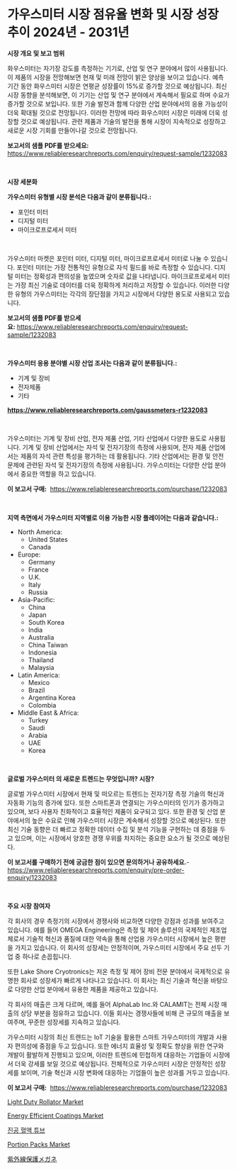 <p><h1>가우스미터 시장 점유율 변화 및 시장 성장 추이 2024년 - 2031년</h1></p><p><strong>시장 개요 및 보고 범위</strong></p>
<p><p>화우스미터는 자기장 강도를 측정하는 기기로, 산업 및 연구 분야에서 많이 사용됩니다. 이 제품의 시장을 전망해보면 현재 및 미래 전망이 밝은 양상을 보이고 있습니다. 예측 기간 동안 화우스미터 시장은 연평균 성장률이 15%로 증가할 것으로 예상됩니다. 최신 시장 동향을 분석해보면, 이 기기는 산업 및 연구 분야에서 계속해서 필요로 하며 수요가 증가할 것으로 보입니다. 또한 기술 발전과 함께 다양한 산업 분야에서의 응용 가능성이 더욱 확대될 것으로 전망됩니다. 이러한 전망에 따라 화우스미터 시장은 미래에 더욱 성장할 것으로 예상됩니다. 관련 제품과 기술의 발전을 통해 시장이 지속적으로 성장하고 새로운 시장 기회를 만들어나갈 것으로 전망됩니다.</p></p>
<p><strong>보고서의 샘플 PDF를 받으세요:</strong> <a href="https://www.reliableresearchreports.com/enquiry/request-sample/1232083">https://www.reliableresearchreports.com/enquiry/request-sample/1232083</a></p>
<p>&nbsp;</p>
<p><strong>시장 세분화</strong></p>
<p><strong>가우스미터 유형별 시장 분석은 다음과 같이 분류됩니다.:</strong></p>
<p><ul><li>포인터 미터</li><li>디지털 미터</li><li>마이크로프로세서 미터</li></ul></p>
<p>&nbsp;</p>
<p><p>가우스미터 마켓은 포인터 미터, 디지털 미터, 마이크로프로세서 미터로 나눌 수 있습니다. 포인터 미터는 가장 전통적인 유형으로 자석 필드를 바로 측정할 수 있습니다. 디지털 미터는 정확성과 편의성을 높였으며 숫자로 값을 나타냅니다. 마이크로프로세서 미터는 가장 최신 기술로 데이터를 더욱 정확하게 처리하고 저장할 수 있습니다. 이러한 다양한 유형의 가우스미터는 각각의 장단점을 가지고 시장에서 다양한 용도로 사용되고 있습니다.</p></p>
<p><strong>보고서의 샘플 PDF를 받으세요:</strong>&nbsp;<a href="https://www.reliableresearchreports.com/enquiry/request-sample/1232083">https://www.reliableresearchreports.com/enquiry/request-sample/1232083</a></p>
<p>&nbsp;</p>
<p><strong> 가우스미터 응용 분야별 시장 산업 조사는 다음과 같이 분류됩니다.:</strong></p>
<p><ul><li>기계 및 장비</li><li>전자제품</li><li>기타</li></ul></p>
<p><strong><a href="https://www.reliableresearchreports.com/gaussmeters-r1232083">https://www.reliableresearchreports.com/gaussmeters-r1232083</a></strong></p>
<p>&nbsp;</p>
<p><p>가우스미터는 기계 및 장비 산업, 전자 제품 산업, 기타 산업에서 다양한 용도로 사용됩니다. 기계 및 장비 산업에서는 자석 및 전자기장의 측정에 사용되며, 전자 제품 산업에서는 제품의 자석 관련 특성을 평가하는 데 활용됩니다. 기타 산업에서는 환경 및 안전 문제에 관련된 자석 및 전자기장의 측정에 사용됩니다. 가우스미터는 다양한 산업 분야에서 중요한 역할을 하고 있습니다.</p></p>
<p><strong>이 보고서 구매:</strong>&nbsp; <a href="https://www.reliableresearchreports.com/purchase/1232083">https://www.reliableresearchreports.com/purchase/1232083</a></p>
<p>&nbsp;</p>
<p><strong>지역 측면에서 가우스미터 지역별로 이용 가능한 시장 플레이어는 다음과 같습니다.:</strong></p>
<p><ul>
    <li>
        North America:
        <ul>
            <li>United States</li>
            <li>Canada</li>
        </ul>
    </li>
    <li>
        Europe:
        <ul>
            <li>Germany</li>
            <li>France</li>
            <li>U.K.</li>
            <li>Italy</li>
            <li>Russia</li>
        </ul>
    </li>
    <li>
        Asia-Pacific:
        <ul>
            <li>China</li>
            <li>Japan</li>
            <li>South Korea</li>
            <li>India</li>
            <li>Australia</li>
            <li>China Taiwan</li>
            <li>Indonesia</li>
            <li>Thailand</li>
            <li>Malaysia</li>
        </ul>
    </li>
    <li>
        Latin America:
        <ul>
            <li>Mexico</li>
            <li>Brazil</li>
            <li>Argentina Korea</li>
            <li>Colombia</li>
        </ul>
    </li>
    <li>
        Middle East & Africa:
        <ul>
            <li>Turkey</li>
            <li>Saudi</li>
            <li>Arabia</li>
            <li>UAE</li>
            <li>Korea</li>
        </ul>
    </li>
    </ul></p>
<p>&nbsp;</p>
<p><strong>글로벌 가우스미터 의 새로운 트렌드는 무엇입니까? 시장?</strong></p>
<p><p>글로벌 가우스미터 시장에서 현재 및 떠오르는 트렌드는 전자기장 측정 기술의 혁신과 자동화 기능의 증가에 있다. 또한 스마트폰과 연결되는 가우스미터의 인기가 증가하고 있으며, 보다 사용자 친화적이고 효율적인 제품이 요구되고 있다. 또한 환경 및 산업 분야에서의 높은 수요로 인해 가우스미터 시장은 계속해서 성장할 것으로 예상된다. 또한 최신 기술 동향은 더 빠르고 정확한 데이터 수집 및 분석 기능을 구현하는 데 중점을 두고 있으며, 이는 시장에서 양호한 경쟁 우위를 차지하는 중요한 요소가 될 것으로 예상된다.</p></p>
<p><strong>이 보고서를 구매하기 전에 궁금한 점이 있으면 문의하거나 공유하세요.</strong>- <a href="https://www.reliableresearchreports.com/enquiry/pre-order-enquiry/1232083">https://www.reliableresearchreports.com/enquiry/pre-order-enquiry/1232083</a></p>
<p>&nbsp;</p>
<p><strong>주요 시장 참여자</strong></p>
<p><p>각 회사의 경우 측정기의 시장에서 경쟁사와 비교하면 다양한 강점과 성과를 보여주고 있습니다. 예를 들어 OMEGA Engineering은 측정 및 제어 솔루션의 국제적인 제조업체로서 기술적 혁신과 품질에 대한 약속을 통해 산업용 가우스미터 시장에서 높은 평판을 가지고 있습니다. 이 회사의 성장세는 안정적이며, 가우스미터 시장에서 주요 선두 기업 중 하나로 손꼽힙니다. </p><p>또한 Lake Shore Cryotronics는 저온 측정 및 제어 장비 전문 분야에서 국제적으로 유명한 회사로 성장세가 빠르게 나타나고 있습니다. 이 회사는 최신 기술과 혁신을 바탕으로 다양한 산업 분야에서 유용한 제품을 제공하고 있습니다. </p><p>각 회사의 매출은 크게 다르며, 예를 들어 AlphaLab Inc.와 CALAMIT는 전체 시장 매출의 상당 부분을 점유하고 있습니다. 이들 회사는 경쟁사들에 비해 큰 규모의 매출을 보여주며, 꾸준한 성장세를 지속하고 있습니다.</p><p>가우스미터 시장의 최신 트렌드는 IoT 기술을 활용한 스마트 가우스미터의 개발과 사용자 편의성에 중점을 두고 있습니다. 또한 에너지 효율성 및 정확도 향상을 위한 연구와 개발이 활발하게 진행되고 있으며, 이러한 트렌드에 민첩하게 대응하는 기업들이 시장에서 더욱 강세를 보일 것으로 예상됩니다. 전체적으로 가우스미터 시장은 안정적인 성장세를 보이며, 기술 혁신과 시장 변화에 대응하는 기업들이 높은 성과를 거두고 있습니다.</p></p>
<p><strong>이 보고서 구매:</strong>&nbsp;&nbsp;<a href="https://www.reliableresearchreports.com/purchase/1232083">https://www.reliableresearchreports.com/purchase/1232083</a></p>
<p><p><a href="https://github.com/sonuprakash1/Market-Research-Report-List-2/blob/main/light-duty-rollator-market.md">Light Duty Rollator Market</a></p><p><a href="https://issuu.com/reportprime-2/docs/energy-efficient-coatings-market-size-2030.pptx">Energy Efficient Coatings Market</a></p><p><a href="https://github.com/Elenrrera7685/Market-Research-Report-List-1/blob/main/557810122300.md">진공 혈액 튜브</a></p><p><a href="https://issuu.com/reportprime-2/docs/portion-packs-market-size-2030.pptx">Portion Packs Market</a></p><p><a href="https://github.com/adcxff01450218/Market-Research-Report-List-1/blob/main/896391824336.md">紫外線保護メガネ</a></p></p>